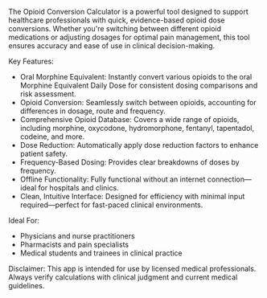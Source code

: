 The Opioid Conversion Calculator is a powerful tool designed to support healthcare professionals with quick, evidence-based opioid dose conversions.
Whether you're switching between different opioid medications or adjusting dosages for optimal pain management, this tool ensures accuracy and ease of use in clinical decision-making.

Key Features:
- Oral Morphine Equivalent: Instantly convert various opioids to the oral Morphine Equivalent Daily Dose for consistent dosing comparisons and risk assessment.
- Opioid Conversion: Seamlessly switch between opioids, accounting for differences in dosage, route and frequency.
- Comprehensive Opioid Database: Covers a wide range of opioids, including morphine, oxycodone, hydromorphone, fentanyl, tapentadol, codeine, and more.
- Dose Reduction: Automatically apply dose reduction factors to enhance patient safety.
- Frequency-Based Dosing: Provides clear breakdowns of doses by frequency.
- Offline Functionality: Fully functional without an internet connection—ideal for hospitals and clinics.
- Clean, Intuitive Interface: Designed for efficiency with minimal input required—perfect for fast-paced clinical environments.

Ideal For:
- Physicians and nurse practitioners
- Pharmacists and pain specialists
- Medical students and trainees in clinical practice

Disclaimer: This app is intended for use by licensed medical professionals. Always verify calculations with clinical judgment and current medical guidelines.
